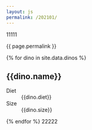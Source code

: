 ```yaml
---
layout: js
permalink: /202101/
---
```

11111

{{ page.permalink }}

{% for dino in site.data.dinos %}
  <h2>{{dino.name}}</h2>
  <dl>
    <dt>Diet</dt>
    <dd>{{dino.diet}}</dd>
    <dt>Size</dt>
    <dd>{{dino.size}}</dd>
  </dl>
{% endfor %}
22222
